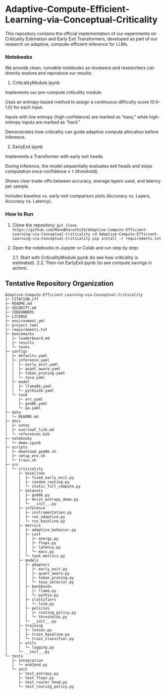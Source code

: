 # Adaptive-Compute-Efficient-Learning-via-Conceptual-Criticality
This repository contains the official implementation of our experiments on Criticality Estimation and Early Exit Transformers, developed as part of our research on adaptive, compute-efficient inference for LLMs.

### Notebooks

We provide clean, runnable notebooks so reviewers and researchers can directly explore and reproduce our results:

1. CriticalityModule.ipynb

Implements our pre-compute criticality module.

Uses an entropy-based method to assign a continuous difficulty score (0.0–1.0) for each input.

Inputs with low entropy (high confidence) are marked as “easy,” while high-entropy inputs are marked as “hard.”

Demonstrates how criticality can guide adaptive compute allocation before inference.

2. EarlyExit.ipynb

Implements a Transformer with early exit heads.

During inference, the model sequentially evaluates exit heads and stops computation once confidence ≥ τ (threshold).

Shows clear trade-offs between accuracy, average layers used, and latency per sample.

Includes baseline vs. early-exit comparison plots (Accuracy vs. Layers, Accuracy vs. Latency).

### How to Run

1. Clone the repository:
``
git clone https://github.com/ManoBharathi93/Adaptive-Compute-Efficient-Learning-via-Conceptual-Criticality
cd Adaptive-Compute-Efficient-Learning-via-Conceptual-Criticality
pip install -r requirements.txt
``

2. Open the notebooks in Jupyter or Colab and run step by step:

   2.1. Start with CriticalityModule.ipynb (to see how criticality is estimated).
   2.2. Then run EarlyExit.ipynb (to see compute savings in action).


## Tentative Repository Organization
```
Adaptive-Compute-Efficient-Learning-via-Conceptual-Criticality
├─ CITATION.cff
├─ README.md
├─ SECURITY.md
├─ CODEOWNERS
├─ LICENSE
├─ environment.yml
├─ project.toml
├─ requirements.txt
├─ benchmarks
│  ├─ leaderboard.md
│  ├─ results
│  └─ tasks
├─ configs
│  ├─ defaults.yaml
│  ├─ inference.yaml
│  │  ├─ early_exit.yaml
│  │  ├─ quant_aware.yaml
│  │  ├─ token_pruning.yaml
│  │  └─ tosa.yaml
│  ├─ model
│  │  ├─ llama8b.yaml
│  │  └─ pythia1b.yaml
│  └─ task
│     ├─ arc.yaml
│     ├─ gsm8k.yaml
│     └─ qa.yaml
├─ data
│  └─ README.md
├─ docs
│  ├─ notes
│  ├─ overleaf_link.md
│  └─ references.bib
├─ notebooks
│  └─ demo.ipynb
├─ scripts
│  ├─ download_gsm8k.sh
│  ├─ setup_env.sh
│  └─ train.sh
├─ src
│  └─ criticality
│     ├─ baselines
│     │  ├─ fixed_early_exit.py
│     │  ├─ random_routing.py
│     │  └─ static_full_compute.py
│     ├─ datasets
│     │  ├─ gsm8k.py
│     │  ├─ mnist_entropy_demo.py
│     │  └─ __init__.py
│     ├─ inference
│     │  ├─ instrumentation.py
│     │  ├─ run_adaptive.py
│     │  └─ run_baseline.py
│     ├─ metrics
│     │  ├─ adaptive_behavior.py
│     │  ├─ cost
│     │  │  ├─ energy.py
│     │  │  ├─ flops.py
│     │  │  ├─ latency.py
│     │  │  └─ macs.py
│     │  └─ task_metrics.py
│     ├─ models
│     │  ├─ adapters
│     │  │  ├─ early_exit.py
│     │  │  ├─ quant_aware.py
│     │  │  ├─ token_pruning.py
│     │  │  └─ tosa_selector.py
│     │  ├─ backbones
│     │  │  ├─ llama.py
│     │  │  └─ pythia.py
│     │  ├─ classifiers
│     │  │  └─ lstm.py
│     │  ├─ policies
│     │  │  ├─ routing_policy.py
│     │  │  └─ thresholds.py
│     │  └─ __init__.py
│     ├─ training
│     │  ├─ losses.py
│     │  ├─ train_baseline.py
│     │  └─ train_classifier.py
│     ├─ utils
│     │  └─ logging.py
│     └─ __init__.py
└─ tests
   ├─ integration
   │  └─ end2end.py
   └─ unit
      ├─ test_entropy.py
      ├─ test_flops.py
      ├─ test_router_head.py
      └─ test_routing_policy.py

```
